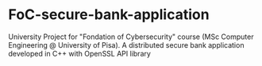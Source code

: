 # FoC-secure-bank-application

University Project for "Fondation of Cybersecurity" course (MSc Computer Engineering @ University of Pisa). A distributed secure bank application developed in C++ with OpenSSL API library